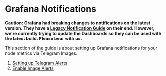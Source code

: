 # Grafana Notifications

**Caution: Grafana had breaking changes to notifications on the latest version. They have a [Legacy Notification Guide](https://grafana.com/docs/grafana-cloud/legacy-alerting/) on their end. However, we're currently trying to update the Dashboards so they can be used with the latest build. Please bear with us.**

This section of the guide is about setting up Grafana notifications for your node metrics via Telegram Images.

1. [Setting up Telegram Alerts](/docs/mainnet/complete-node-guide/notifications/telegram-alerts)
2. [Enable Image Alerts](/docs/mainnet/complete-node-guide/notifications/image-alerts)
